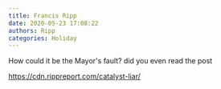 ```yaml
---
title: Francis Ripp
date: 2020-05-23 17:08:22
authors: Ripp
categories: Holiday
---
```


 How could it be the Mayor's fault? did you even read the post

https://cdn.rippreport.com/catalyst-liar/
